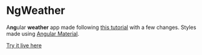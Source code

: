 # NgWeather

A**ng**ular **weather** app made following [this tutorial](https://zoaibkhan.com/blog/rxjs-in-angular-creating-a-weather-app/) with a few changes.
Styles made using [Angular Material](https://material.angular.io/).

[Try it live here](https://vandelvan.github.io/ngWeather)
